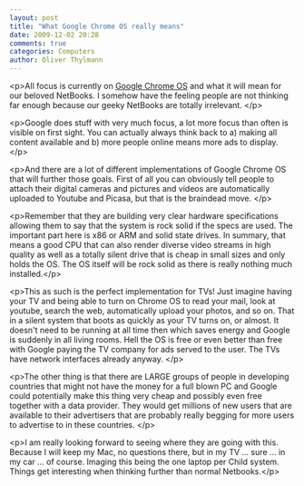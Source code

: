 ```yaml
---
layout: post
title: "What Google Chrome OS really means"
date: 2009-12-02 20:28
comments: true
categories: Computers
author: Oliver Thylmann
---
```






&lt;p&gt;All focus is currently on [Google Chrome OS](http://en.wikipedia.org/wiki/Google_Chrome_OS) and what it will mean for our beloved NetBooks. I somehow have the feeling people are not thinking far enough because our geeky NetBooks are totally irrelevant. &lt;/p&gt;

&lt;p&gt;Google does stuff with very much focus, a lot more focus than often is visible on first sight. You can actually always think back to a) making all content available and b) more people online means more ads to display.&lt;/p&gt;

&lt;p&gt;And there are a lot of different implementations of Google Chrome OS that will further those goals. First of all you can obviously tell people to attach their digital cameras and pictures and videos are automatically uploaded to Youtube and Picasa, but that is the braindead move. &lt;/p&gt;

&lt;p&gt;Remember that they are building very clear hardware specifications allowing them to say that the system is rock solid if the specs are used. The important part here is x86 or ARM and solid state drives. In summary, that means a good CPU that can also render diverse video streams in high quality as well as a totally silent drive that is cheap in small sizes and only holds the OS. The OS itself will be rock solid as there is really nothing much installed.&lt;/p&gt;

&lt;p&gt;This as such is the perfect implementation for TVs! Just imagine having your TV and being able to turn on Chrome OS to read your mail, look at youtube, search the web, automatically upload your photos, and so on. That in a silent system that boots as quickly as your TV turns on, or almost. It doesn't need to be running at all time then which saves energy and Google is suddenly in all living rooms. Hell the OS is free or even better than free with Google paying the TV company for ads served to the user. The TVs have network interfaces already anyway. &lt;/p&gt;

&lt;p&gt;The other thing is that there are LARGE groups of people in developing countries that might not have the money for a full blown PC and Google could potentially make this thing very cheap and possibly even free together with a data provider. They would get millions of new users that are available to their advertisers that are probably really begging for more users to advertise to in these countries. &lt;/p&gt;

&lt;p&gt;I am really looking forward to seeing where they are going with this. Because I will keep my Mac, no questions there, but in my TV ... sure ... in my car ... of course. Imaging this being the one laptop per Child system. Things get interesting when thinking further than normal Netbooks.&lt;/p&gt;


